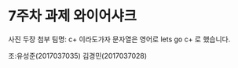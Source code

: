 # 7주차 과제  와이어샤크
 사진 두장 첨부
 팀명: c+ 이라도가자
 문자열은 영어로 lets go c+ 로 했습니다.
 
 조:유성준(2017037035) 김경민(2017037028)
 
